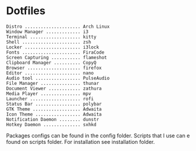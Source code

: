 # Dotfiles

```
Distro ..................... Arch Linux
Window Manager ............. i3
Terminal ................... kitty
Shell ...................... zsh
Locker ..................... i3lock
Fonts ...................... FiraCode
Screen Capturing ........... flameshot
Clipboard Manager .......... CopyQ
Browser .................... firefox
Editor ..................... nano
Audio tool ................. PulseAudio
File Manager ............... thunar
Document Viewer ............ zathura
Media Player ............... mpv
Launcher ................... rofi
Status Bar ................. polybar
GTK Theme .................. Adwaita
Icon Theme ................. Adwaita
Notification Daemon ........ dunstr
Hotkey Daemon .............. sxhkd
```

Packages configs can be found in the config folder.
Scripts that I use can e found on scripts folder.
For installation see installation folder.
    
